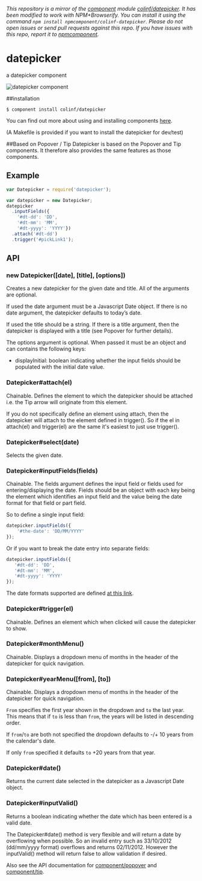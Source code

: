 *This repository is a mirror of the [component](http://component.io) module [colinf/datepicker](http://github.com/colinf/datepicker). It has been modified to work with NPM+Browserify. You can install it using the command `npm install npmcomponent/colinf-datepicker`. Please do not open issues or send pull requests against this repo. If you have issues with this repo, report it to [npmcomponent](https://github.com/airportyh/npmcomponent).*

# datepicker
 a datepicker component

 ![datepicker component](http://f.cl.ly/items/3e340Z1U0W2Y2o2i0R23/Screen%20Shot%202012-10-09%20at%2021.37.53.png)

##installation
```
$ component install colinf/datepicker
```
You can find out more about using and installing components [here](https://github.com/component/component).

(A Makefile is provided if you want to install the datepicker for dev/test)

##Based on Popover / Tip
Datepicker is based on the Popover and Tip components. It therefore also provides the same features as those components.

## Example

```js
var Datepicker = require('datepicker');

var datepicker = new Datepicker;
datepicker
  .inputFields({
    '#dt-dd': 'DD',
    '#dt-mm': 'MM',
    '#dt-yyyy': 'YYYY'})
  .attach('#dt-dd')
  .trigger('#pickLink1');
```

## API

### new Datepicker([date], [title], [options])
Creates a new datepicker for the given date and title. All of the arguments are optional.

If used the date argument must be a Javascript Date object. If there is no date argument, the datepicker defaults to today’s date.

If used the title should be a string. If there is a title argument, then the datepicker is displayed with a title (see Popover for further details).

The options argument is optional. When passed it must be an object and can contains the following keys:

* displayInitial: boolean indicating whether the input fields should be populated with the initial date value.

### Datepicker#attach(el)
Chainable. Defines the element to which the datepicker should be attached i.e. the Tip arrow will originate from this element.

If you do not specifically define an element using attach, then the datepicker will attach to the element defined in trigger(). So if the el in attach(el) and trigger(el) are the same it's easiest to just use trigger().

### Datepicker#select(date)
Selects the given date.

### Datepicker#inputFields(fields)
Chainable. The fields argument defines the input field or fields used for entering/displaying the date. Fields should be an object with each key being the element which identifies an input field and the value being the date format for that field or part field.

So to define a single input field:
```js
datepicker.inputFields({
	'#the-date': 'DD/MM/YYYY'
});
```

Or if you want to break the date entry into separate fields:
```js
datepicker.inputFields({
   '#dt-dd': 'DD',
   '#dt-mm': 'MM',
   '#dt-yyyy': 'YYYY'
});
```
The date formats supported are defined [at this link](http://momentjs.com/docs/#/parsing/string-format/).

### Datepicker#trigger(el)
Chainable. Defines an element which when clicked will cause the datepicker to show.

### Datepicker#monthMenu()
Chainable. Displays a dropdown menu of months in the header of the datepicker for quick navigation.

### Datepicker#yearMenu([from], [to])
Chainable. Displays a dropdown menu of months in the header of the datepicker for quick navigation.

`From` specifies the first year shown in the dropdown and `to` the last year. This means that if `to` is less than `from`, the years will be listed in descending order.

If `from`/`to` are both not specified the dropdown defaults to -/+ 10 years from the calendar's date.

If only `from` specified it defaults `to` +20 years from that year.

### Datepicker#date()
Returns the current date selected in the datepicker as a Javascript Date object.

### Datepicker#inputValid()
Returns a boolean indicating whether the date which has been entered is a valid date.

The Datepicker#date() method is very flexible and will return a date by overflowing when possible. So an invalid entry such as 33/10/2012 (dd/mm/yyyy format) overflows and returns 02/11/2012. However the inputValid() method will return false to allow validation if desired.

Also see the API documentation for [component/popover](https://github.com/component/popover) and [component/tip](https://github.com/component/tip).
